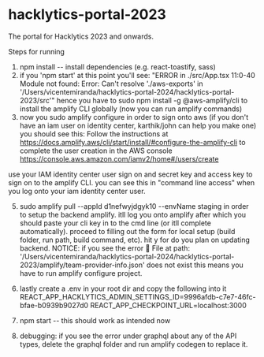 # hacklytics-portal-2023

The portal for Hacklytics 2023 and onwards.

Steps for running
1. npm install -- install dependencies (e.g. react-toastify, sass)
2. if you 'npm start' at this point you'll see: 
"ERROR in ./src/App.tsx 11:0-40
Module not found: Error: Can't resolve './aws-exports' in '/Users/vicentemiranda/hacklytics-portal-2024/hacklytics-portal-2023/src'"
hence you have to sudo npm install -g @aws-amplify/cli to install the amplify CLI globally (now you can run amplify commands)
3. now you sudo amplify configure in order to sign onto aws (if you don't have an iam user on identity center, karthik/john can help you make one)
you should see this: Follow the instructions at https://docs.amplify.aws/cli/start/install/#configure-the-amplify-cli to complete the user creation in the AWS console https://console.aws.amazon.com/iamv2/home#/users/create
>>>
use your IAM identity center user sign on and secret key and access key to sign on to the amplify CLI. you can see this in "command line access" when you log onto your iam identity center user.

5. sudo amplify pull --appId d1nefwyjdgyk10 --envName staging in order to setup the backend amplify. itll log you onto amplify after which you should paste your cli key in to the cmd line (or itll complete automatically). proceed to filling out the form for local setup (build folder, run path, build command, etc). hit y for do you plan on updating backend.
NOTICE: if you see the error 🛑 File at path: '/Users/vicentemiranda/hacklytics-portal-2024/hacklytics-portal-2023/amplify/team-provider-info.json' does not exist this means you have to run amplify configure project. 
   
7. lastly create a .env in your root dir and copy the following into it
REACT_APP_HACKLYTICS_ADMIN_SETTINGS_ID=9996afdb-c7e7-46fc-bfae-b0939b9027d0
REACT_APP_CHECKPOINT_URL=localhost:3000
  
8. npm start -- this should work as intended now

9. debugging: if you see the error under graphql about any of the API types, delete the graphql folder and run amplify codegen to replace it.
